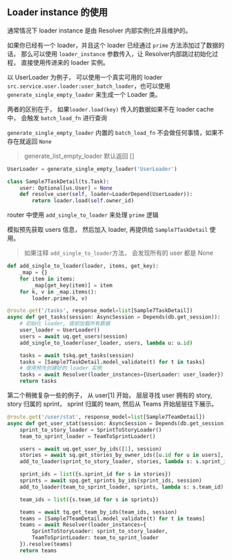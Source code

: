 ## Loader instance 的使用

通常情况下 loader instance 是由 Resolver 内部实例化并且维护的。

如果你已经有一个 loader，并且这个 loader 已经通过 `prime` 方法添加过了数据的话， 那么可以使用 `loader_instance` 参数传入，让 Resolver内部跳过初始化过程， 直接使用传进来的 loader 实例。

以 UserLoader 为例子， 可以使用一个真实可用的 loader `src.service.user.loader:user_batch_loader`，也可以使用 `generate_single_empty_loader` 来生成一个 Loader 类。

两者的区别在于， 如果`loader.load(key)` 传入的数据如果不在 loader cache 中， 会触发 `batch_load_fn` 进行查询

`generate_single_empty_loader` 内置的 `batch_load_fn` 不会做任何事情，如果不存在就返回 `None`

> generate_list_empty_loader 默认返回 []


```python
UserLoader = generate_single_empty_loader('UserLoader')

class Sample7TaskDetail(ts.Task):
    user: Optional[us.User] = None
    def resolve_user(self, loader=LoaderDepend(UserLoader)):
        return loader.load(self.owner_id)
```

router 中使用 `add_single_to_loader` 来处理 `prime` 逻辑

模拟预先获取 users 信息， 然后加入 loader, 再提供给 `Sample7TaskDetail` 使用。

> 如果注释 `add_single_to_loader`方法， 会发现所有的 user 都是 None

```python
def add_single_to_loader(loader, items, get_key):
    _map = {}
    for item in items:
        _map[get_key(item)] = item
    for k, v in _map.items():
        loader.prime(k, v)

@route.get('/tasks', response_model=list[Sample7TaskDetail])
async def get_tasks(session: AsyncSession = Depends(db.get_session)):
    # 初始化 loader, 提前加载所有数据 
    user_loader = UserLoader()
    users = await uq.get_users(session)
    add_single_to_loader(user_loader, users, lambda u: u.id)

    tasks = await tskq.get_tasks(session)
    tasks = [Sample7TaskDetail.model_validate(t) for t in tasks]
    # 使用预先创建好的 loader 实例
    tasks = await Resolver(loader_instances={UserLoader: user_loader}).resolve(tasks)
    return tasks
```

第二个稍微复杂一些的例子， 从 user[1] 开始， 层层寻找 user 拥有的 story, story 归属的 sprint， sprint 归属的 team, 然后从 Teams 开始层层往下展示。

```python
@route.get('/user/stat', response_model=list[Sample7TeamDetail])
async def get_user_stat(session: AsyncSession = Depends(db.get_session)):
    sprint_to_story_loader = SprintToStoryLoader()
    team_to_sprint_loader = TeamToSprintLoader()

    users = await uq.get_user_by_ids([1], session)
    stories = await sq.get_stories_by_owner_ids([u.id for u in users], session)
    add_to_loader(sprint_to_story_loader, stories, lambda s: s.sprint_id)

    sprint_ids = list({s.sprint_id for s in stories})
    sprints = await spq.get_sprints_by_ids(sprint_ids, session)
    add_to_loader(team_to_sprint_loader, sprints, lambda s: s.team_id)

    team_ids = list({s.team_id for s in sprints})

    teams = await tq.get_team_by_ids(team_ids, session)
    teams = [Sample7TeamDetail.model_validate(t) for t in teams]
    teams = await Resolver(loader_instances={
        SprintToStoryLoader: sprint_to_story_loader,
        TeamToSprintLoader: team_to_sprint_loader
    }).resolve(teams)
    return teams
```
